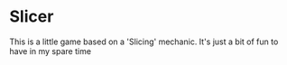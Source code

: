 # Slicer
This is a little game based on a 'Slicing' mechanic. It's just a bit of fun to have in my spare time
